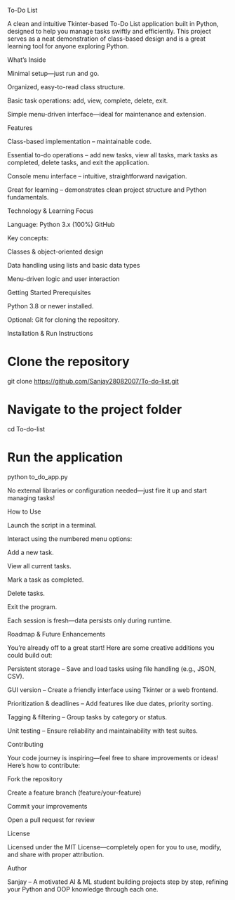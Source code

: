 To-Do List 

A clean and intuitive Tkinter-based To-Do List application built in Python, designed to help you manage tasks swiftly and efficiently. This project serves as a neat demonstration of class-based design and is a great learning tool for anyone exploring Python.

What’s Inside

Minimal setup—just run and go.

Organized, easy-to-read class structure.

Basic task operations: add, view, complete, delete, exit.

Simple menu-driven interface—ideal for maintenance and extension.

Features

Class-based implementation –  maintainable code.

Essential to-do operations – add new tasks, view all tasks, mark tasks as completed, delete tasks, and exit the application.

Console menu interface – intuitive, straightforward navigation.

Great for learning – demonstrates clean project structure and Python fundamentals.

Technology & Learning Focus

Language: Python 3.x (100%) 
GitHub

Key concepts:

Classes & object-oriented design

Data handling using lists and basic data types

Menu-driven logic and user interaction

Getting Started
Prerequisites

Python 3.8 or newer installed.

Optional: Git for cloning the repository.

Installation & Run Instructions
# Clone the repository
git clone https://github.com/Sanjay28082007/To-do-list.git

# Navigate to the project folder
cd To-do-list

# Run the application
python to_do_app.py


No external libraries or configuration needed—just fire it up and start managing tasks!

How to Use

Launch the script in a terminal.

Interact using the numbered menu options:

Add a new task.

View all current tasks.

Mark a task as completed.

Delete tasks.

Exit the program.

Each session is fresh—data persists only during runtime.

Roadmap & Future Enhancements

You’re already off to a great start! Here are some creative additions you could build out:

 Persistent storage – Save and load tasks using file handling (e.g., JSON, CSV).

 GUI version – Create a friendly interface using Tkinter or a web frontend.

 Prioritization & deadlines – Add features like due dates, priority sorting.

 Tagging & filtering – Group tasks by category or status.

 Unit testing – Ensure reliability and maintainability with test suites.

Contributing

Your code journey is inspiring—feel free to share improvements or ideas! Here’s how to contribute:

Fork the repository

Create a feature branch (feature/your-feature)

Commit your improvements

Open a pull request for review

License

Licensed under the MIT License—completely open for you to use, modify, and share with proper attribution.

Author

Sanjay – A motivated AI & ML student building projects step by step, refining your Python and OOP knowledge through each one.
